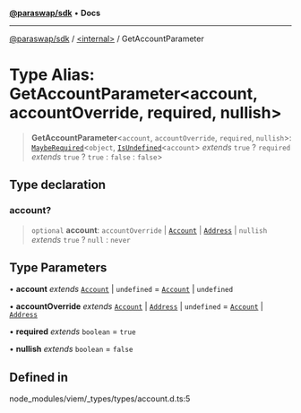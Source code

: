 [**@paraswap/sdk**](../../README.md) • **Docs**

***

[@paraswap/sdk](../../globals.md) / [\<internal\>](../README.md) / GetAccountParameter

# Type Alias: GetAccountParameter\<account, accountOverride, required, nullish\>

> **GetAccountParameter**\<`account`, `accountOverride`, `required`, `nullish`\>: [`MaybeRequired`](MaybeRequired.md)\<`object`, [`IsUndefined`](IsUndefined.md)\<`account`\> *extends* `true` ? `required` *extends* `true` ? `true` : `false` : `false`\>

## Type declaration

### account?

> `optional` **account**: `accountOverride` \| [`Account`](Account.md) \| [`Address`](Address.md) \| `nullish` *extends* `true` ? `null` : `never`

## Type Parameters

• **account** *extends* [`Account`](Account.md) \| `undefined` = [`Account`](Account.md) \| `undefined`

• **accountOverride** *extends* [`Account`](Account.md) \| [`Address`](Address.md) \| `undefined` = [`Account`](Account.md) \| [`Address`](Address.md)

• **required** *extends* `boolean` = `true`

• **nullish** *extends* `boolean` = `false`

## Defined in

node\_modules/viem/\_types/types/account.d.ts:5
